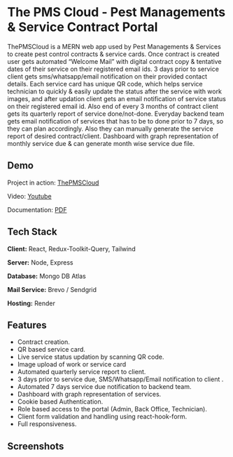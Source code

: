 # The PMS Cloud - Pest Managements & Service Contract Portal

ThePMSCloud is a MERN web app used by Pest Managements & Services to create pest control contracts & service cards. Once contract is created user gets automated “Welcome Mail” with digital contract copy & tentative dates of their service on their registered email ids. 3 days prior to service client gets sms/whatsapp/email notification on their provided contact details. Each service card has unique QR code, which helps service technician to quickly & easily update the status after the service with work images, and after updation client gets an email notification of service status on their registered email id. Also end of every 3 months of contract client gets its quarterly report of service done/not-done. 
Everyday backend team gets email notification of services that has to be to done prior to 7 days, so they can plan accordingly. Also they can manually generate the service report of desired contract/client. Dashboard with graph representation of monthly service due & can generate month wise service due file.

## Demo

Project in action: [ThePMSCloud](https://thepmscloud.com/)

Video: [Youtube](https://youtu.be/2OMce57A7sY)

Documentation: [PDF](https://res.cloudinary.com/epcorn/image/upload/v1675857316/signature/Contract_QR_wm4giu.pdf)

## Tech Stack

**Client:** React, Redux-Toolkit-Query, Tailwind

**Server:** Node, Express

**Database:** Mongo DB Atlas

**Mail Service:** Brevo / Sendgrid

**Hosting:** Render

## Features

- Contract creation.
- QR based service card.
- Live service status updation by scanning QR code.
- Image upload of work or service card
- Automated quarterly service report to client.
- 3 days prior to service due, SMS/Whatsapp/Email notification to client .
- Automated 7 days service due notification to backend team.
- Dashboard with graph representation of services.
- Cookie based Authentication.
- Role based access to the portal (Admin, Back Office, Technician).
- Client form validation and handling using react-hook-form.
- Full responsiveness.

## Screenshots



